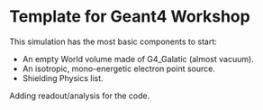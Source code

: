 # Template for Geant4 Workshop

This simulation has the most basic components to start:
- An empty World volume made of G4_Galatic (almost vacuum).
- An isotropic, mono-energetic electron point source.
- Shielding Physics list.

Adding readout/analysis for the code.
